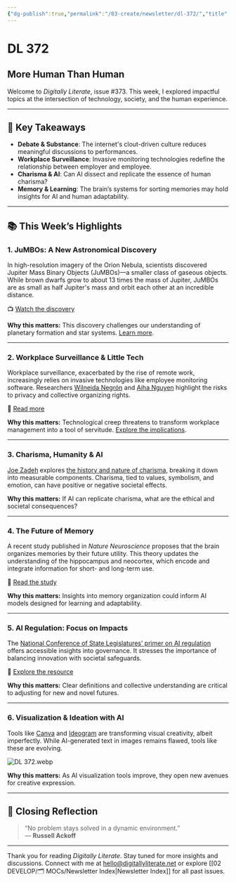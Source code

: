 ```yaml
---
{"dg-publish":true,"permalink":"/03-create/newsletter/dl-372/","title":"More Human Than Human","tags":["data","disinformation","education","futures","identity","privacy","security","social-media","data","disinformation","education","identity","privacy","security","social-media"],"created":"2023-09-17","updated":"2023-09-17"}
---
```



# DL 372

## More Human Than Human

Welcome to _Digitally Literate_, issue #373. This week, I explored impactful topics at the intersection of technology, society, and the human experience.

---

## 🔖 Key Takeaways

- **Debate & Substance**: The internet's clout-driven culture reduces meaningful discussions to performances.
- **Workplace Surveillance**: Invasive monitoring technologies redefine the relationship between employer and employee.
- **Charisma & AI**: Can AI dissect and replicate the essence of human charisma?
- **Memory & Learning**: The brain’s systems for sorting memories may hold insights for AI and human adaptability.

---

## 📚 This Week’s Highlights

### 1. **JuMBOs: A New Astronomical Discovery**
In high-resolution imagery of the Orion Nebula, scientists discovered Jupiter Mass Binary Objects (JuMBOs)—a smaller class of gaseous objects. While brown dwarfs grow to about 13 times the mass of Jupiter, JuMBOs are as small as half Jupiter's mass and orbit each other at an incredible distance.

📺 [Watch the discovery](https://www.youtube.com/watch?v=lYOnoXWSfnI)

**Why this matters:** This discovery challenges our understanding of planetary formation and star systems. [Learn more](https://www.nytimes.com/2023-10-02/science/orion-nebula-webb-planets.html).

---

### 2. **Workplace Surveillance & Little Tech**
Workplace surveillance, exacerbated by the rise of remote work, increasingly relies on invasive technologies like employee monitoring software. Researchers [Wilneida Negrón](https://www.linkedin.com/in/wilneidanegron/) and [Aiha Nguyen](https://datasociety.net/people/nguyen-aiha/) highlight the risks to privacy and collective organizing rights.

📖 [Read more](https://ssir.org/articles/entry/the_long_shadow_of_workplace_surveillance#)

**Why this matters:** Technological creep threatens to transform workplace management into a tool of servitude. [Explore the implications](https://home.coworker.org/worktech/).

---

### 3. **Charisma, Humanity & AI**
[Joe Zadeh](https://www.joezadeh.com/) explores [the history and nature of charisma](https://www.noemamag.com/the-secret-history-and-strange-future-of-charisma/), breaking it down into measurable components. Charisma, tied to values, symbolism, and emotion, can have positive or negative societal effects.

**Why this matters:** If AI can replicate charisma, what are the ethical and societal consequences?

---

### 4. **The Future of Memory**
A recent study published in *Nature Neuroscience* proposes that the brain organizes memories by their future utility. This theory updates the understanding of the hippocampus and neocortex, which encode and integrate information for short- and long-term use.

📖 [Read the study](https://www.nature.com/articles/s41593-023-01382-9)

**Why this matters:** Insights into memory organization could inform AI models designed for learning and adaptability.

---

### 5. **AI Regulation: Focus on Impacts**
The [National Conference of State Legislatures’ primer on AI regulation](https://www.ncsl.org/technology-and-communication/approaches-to-regulating-artificial-intelligence-a-primer) offers accessible insights into governance. It stresses the importance of balancing innovation with societal safeguards.

📖 [Explore the resource](https://www.ncsl.org/technology-and-communication/approaches-to-regulating-artificial-intelligence-a-primer)

**Why this matters:** Clear definitions and collective understanding are critical to adjusting for new and novel futures.

---

### 6. **Visualization & Ideation with AI**
Tools like [Canva](https://www.canva.com/) and [Ideogram](https://ideogram.ai/login) are transforming visual creativity, albeit imperfectly. While AI-generated text in images remains flawed, tools like these are evolving.

![DL 372.webp](/img/user/04%20META/%F0%9F%94%97%20Assets/DL%20372.webp)

**Why this matters:** As AI visualization tools improve, they open new avenues for creative expression.

---

## 🌟 Closing Reflection

> “No problem stays solved in a dynamic environment.”  
> — **Russell Ackoff**

---

Thank you for reading _Digitally Literate_. Stay tuned for more insights and discussions. Connect with me at [hello@digitallyliterate.net](mailto:hello@digitallyliterate.net) or explore [[02 DEVELOP/🗂️ MOCs/Newsletter Index\|Newsletter Index]] for all past issues.
